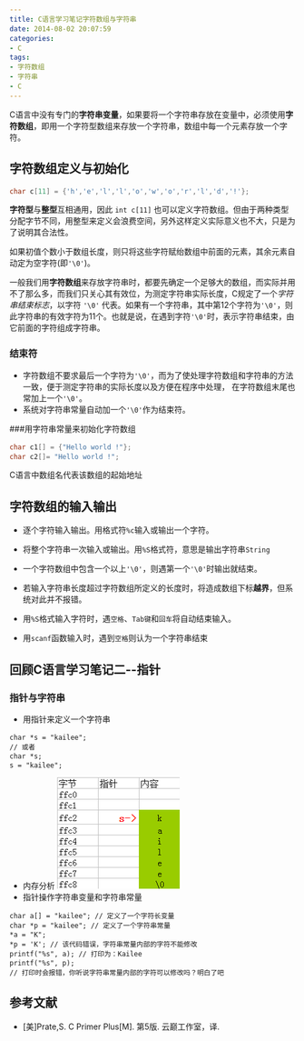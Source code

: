 ```yaml
---
title: C语言学习笔记字符数组与字符串
date: 2014-08-02 20:07:59
categories:
- C
tags:
- 字符数组
- 字符串
- C
---
```


 C语言中没有专门的**字符串变量**，如果要将一个字符串存放在变量中，必须使用**字符数组**，即用一个字符型数组来存放一个字符串，数组中每一个元素存放一个字符。

<!--more-->

## 字符数组定义与初始化

```c
char c[11] = {'h','e','l','l','o','w','o','r','l','d','!'};
```



**字符型**与**整型**互相通用，因此 `int c[11]` 也可以定义字符数组。但由于两种类型分配字节不同，用整型来定义会浪费空间，另外这样定义实际意义也不大，只是为了说明其合法性。

如果初值个数小于数组长度，则只将这些字符赋绐数组中前面的元素，其余元素自动定为空字符(即`'\0'`)。

一般我们用**字符数组**来存放字符串时，都要先确定一个足够大的数组，而实际并用不了那么多，而我们只关心其有效位，为测定字符串实际长度，C规定了一个*字符串结束标志*，以字符 `'\0'` 代表。如果有一个字符串，其中第12个字符为`'\0'`，则此字符串的有效字符为11个。也就是说，在遇到字符`'\0'`时，表示字符串结束，由它前面的字符组成字符串。 

### 结束符

- 字符数组不要求最后一个字符为`'\0'`，而为了使处理字符数组和字符串的方法一致，便于测定字符串的实际长度以及方便在程序中处理， 在字符数组末尾也常加上一个`'\0'`。
- 系统对字符串常量自动加一个`'\0'`作为结束符。

###用字符串常量来初始化字符数组 

```c
char c1[] = {"Hello world !"};
char c2[]= "Hello world !";
```

C语言中数组名代表该数组的起始地址

## 字符数组的输入输出

- 逐个字符输入输出。用格式符`%c`输入或输出一个字符。

- 将整个字符串一次输入或输出。用`%S`格式符，意思是输出字符串`String`
- 一个字符数组中包含一个以上`'\0'`，则遇第一个`'\0'`时输出就结束。

- 若输入字符串长度超过字符数组所定义的长度时，将造成数组下标**越界**，但系统对此并不报错。

- 用`%S`格式输入字符时，遇`空格`、`Tab键`和`回车`将自动结束输入。
- 用`scanf`函数输入时，遇到`空格`则认为一个字符串结束



## 回顾C语言学习笔记二--指针

### 指针与字符串

- 用指针来定义一个字符串

```
char *s = "kailee";
// 或者
char *s;
s = "kailee";
```

- 内存分析
  ![](../assets/bianliangcunchu4.png)
- 指针操作字符串变量和字符串常量

```
char a[] = "kailee"; // 定义了一个字符长变量
char *p = "kailee"; // 定义了一个字符串常量
*a = "K";
*p = 'K'; // 该代码错误，字符串常量内部的字符不能修改
printf("%s", a); // 打印为：Kailee
printf("%s", p); 
// 打印时会报错，你听说字符串常量内部的字符可以修改吗？明白了吧
```



## 参考文献

- [美]Prate,S. C Primer Plus[M]. 第5版. 云巅工作室，译.
